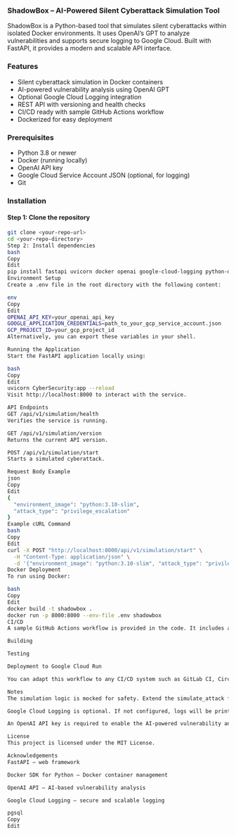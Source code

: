 ### ShadowBox – AI-Powered Silent Cyberattack Simulation Tool

ShadowBox is a Python-based tool that simulates silent cyberattacks within isolated Docker environments. It uses OpenAI’s GPT to analyze vulnerabilities and supports secure logging to Google Cloud. Built with FastAPI, it provides a modern and scalable API interface.

### Features

- Silent cyberattack simulation in Docker containers  
- AI-powered vulnerability analysis using OpenAI GPT  
- Optional Google Cloud Logging integration  
- REST API with versioning and health checks  
- CI/CD ready with sample GitHub Actions workflow  
- Dockerized for easy deployment

### Prerequisites

- Python 3.8 or newer  
- Docker (running locally)  
- OpenAI API key  
- Google Cloud Service Account JSON (optional, for logging)  
- Git

### Installation

#### Step 1: Clone the repository

```bash
git clone <your-repo-url>
cd <your-repo-directory>
Step 2: Install dependencies
bash
Copy
Edit
pip install fastapi uvicorn docker openai google-cloud-logging python-dotenv
Environment Setup
Create a .env file in the root directory with the following content:

env
Copy
Edit
OPENAI_API_KEY=your_openai_api_key
GOOGLE_APPLICATION_CREDENTIALS=path_to_your_gcp_service_account.json
GCP_PROJECT_ID=your_gcp_project_id
Alternatively, you can export these variables in your shell.

Running the Application
Start the FastAPI application locally using:

bash
Copy
Edit
uvicorn CyberSecurity:app --reload
Visit http://localhost:8000 to interact with the service.

API Endpoints
GET /api/v1/simulation/health
Verifies the service is running.

GET /api/v1/simulation/version
Returns the current API version.

POST /api/v1/simulation/start
Starts a simulated cyberattack.

Request Body Example
json
Copy
Edit
{
  "environment_image": "python:3.10-slim",
  "attack_type": "privilege_escalation"
}
Example cURL Command
bash
Copy
Edit
curl -X POST "http://localhost:8000/api/v1/simulation/start" \
  -H "Content-Type: application/json" \
  -d '{"environment_image": "python:3.10-slim", "attack_type": "privilege_escalation"}'
Docker Deployment
To run using Docker:

bash
Copy
Edit
docker build -t shadowbox .
docker run -p 8000:8000 --env-file .env shadowbox
CI/CD
A sample GitHub Actions workflow is provided in the code. It includes automated:

Building

Testing

Deployment to Google Cloud Run

You can adapt this workflow to any CI/CD system such as GitLab CI, CircleCI, or Jenkins.

Notes
The simulation logic is mocked for safety. Extend the simulate_attack function for realistic use cases.

Google Cloud Logging is optional. If not configured, logs will be printed to the console.

An OpenAI API key is required to enable the AI-powered vulnerability analysis.

License
This project is licensed under the MIT License.

Acknowledgements
FastAPI – web framework

Docker SDK for Python – Docker container management

OpenAI API – AI-based vulnerability analysis

Google Cloud Logging – secure and scalable logging

pgsql
Copy
Edit
